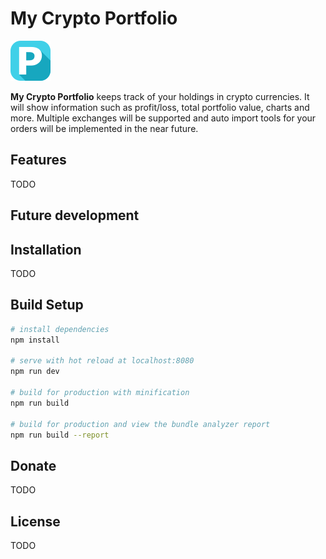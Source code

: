# My Crypto Portfolio

![MyCryptoPortfolio](src/assets/logo64.png)

**My Crypto Portfolio** keeps track of your holdings in crypto currencies.
It will show information such as profit/loss, total portfolio value, charts and more.
Multiple exchanges will be supported and auto import tools for your orders will be implemented in the near future.

## Features
TODO

## Future development

## Installation
TODO

## Build Setup

``` bash
# install dependencies
npm install

# serve with hot reload at localhost:8080
npm run dev

# build for production with minification
npm run build

# build for production and view the bundle analyzer report
npm run build --report
```

## Donate
TODO

## License
TODO
